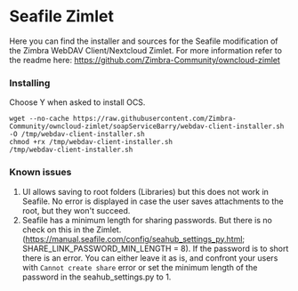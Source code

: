 # Seafile Zimlet
Here you can find the installer and sources for the Seafile modification of the Zimbra WebDAV Client/Nextcloud Zimlet. For more information refer to the readme here: https://github.com/Zimbra-Community/owncloud-zimlet


### Installing
Choose Y when asked to install OCS.

    wget --no-cache https://raw.githubusercontent.com/Zimbra-Community/owncloud-zimlet/soapServiceBarry/webdav-client-installer.sh -O /tmp/webdav-client-installer.sh
    chmod +rx /tmp/webdav-client-installer.sh
    /tmp/webdav-client-installer.sh 

### Known issues

1. UI allows saving to root folders (Libraries) but this does not work in Seafile. No error is displayed in case the user saves attachments to the root, but they won't succeed.
2. Seafile has a minimum length for sharing passwords. But there is no check on this in the Zimlet. (https://manual.seafile.com/config/seahub_settings_py.html; SHARE_LINK_PASSWORD_MIN_LENGTH = 8). If the password is to short there is an error.
You can either leave it as is, and confront your users with `Cannot create share` error or set the minimum length of the password in the seahub_settings.py to 1.
